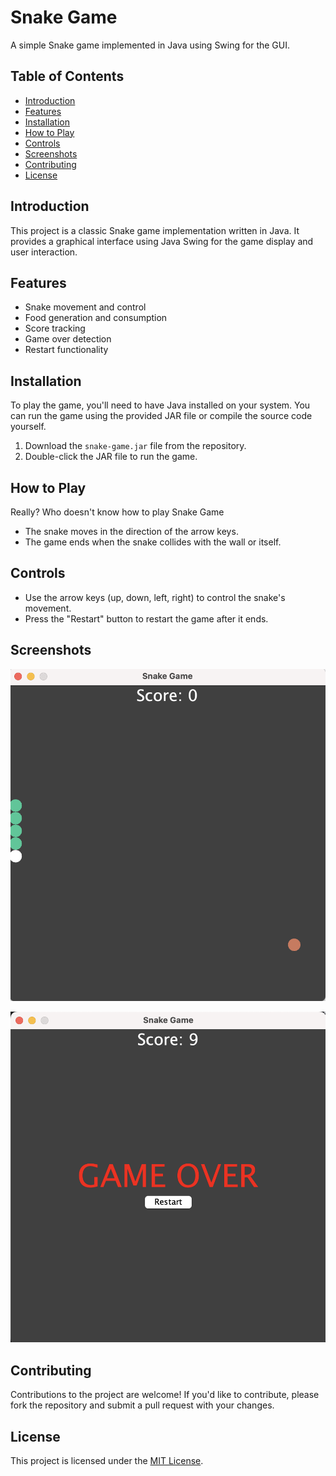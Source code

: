 # Snake Game

A simple Snake game implemented in Java using Swing for the GUI.

## Table of Contents

-   [Introduction](#introduction)
-   [Features](#features)
-   [Installation](#installation)
-   [How to Play](#how-to-play)
-   [Controls](#controls)
-   [Screenshots](#screenshots)
-   [Contributing](#contributing)
-   [License](#license)

## Introduction

This project is a classic Snake game implementation written in Java. It provides a graphical interface using Java Swing for the game display and user interaction.

## Features

-   Snake movement and control
-   Food generation and consumption
-   Score tracking
-   Game over detection
-   Restart functionality

## Installation

To play the game, you'll need to have Java installed on your system. You can run the game using the provided JAR file or compile the source code yourself.

1. Download the `snake-game.jar` file from the repository.
2. Double-click the JAR file to run the game.

## How to Play

Really? Who doesn't know how to play Snake Game

-   The snake moves in the direction of the arrow keys.
-   The game ends when the snake collides with the wall or itself.

## Controls

-   Use the arrow keys (up, down, left, right) to control the snake's movement.
-   Press the "Restart" button to restart the game after it ends.

## Screenshots

![Snake Game](./assets/screenshot_1.png)

![Snake Game](./assets/screenshot_2.png)

## Contributing

Contributions to the project are welcome! If you'd like to contribute, please fork the repository and submit a pull request with your changes.

## License

This project is licensed under the [MIT License](LICENSE).
